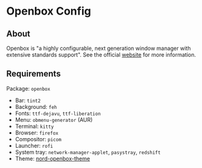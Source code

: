 # Openbox Config

## About

Openbox is "a highly configurable, next generation window manager with extensive
standards support". See the official
[website](https://openbox.org/wiki/Main_Page) for more information.

## Requirements

Package: `openbox`

- Bar: `tint2`
- Background: `feh`
- Fonts: `ttf-dejavu`, `ttf-liberation`
- Menu: `obmenu-generator` (AUR)
- Terminal: `kitty`
- Browser: `firefox`
- Compositor: `picom`
- Launcher: `rofi`
- System tray: `network-manager-applet`, `pasystray`, `redshift`
- Theme: [nord-openbox-theme](https://gitlab.com/the-zero885/nord-openbox-theme)

